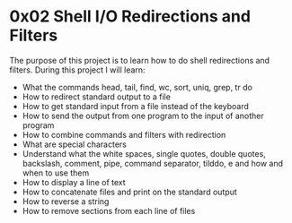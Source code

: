 # 0x02 Shell I/O Redirections and Filters

The purpose of this project is to learn how to do shell redirections and filters. During this project I will learn:

- What the commands head, tail, find, wc, sort, uniq, grep, tr do
- How to redirect standard output to a file
- How to get standard input from a file instead of the keyboard
- How to send the output from one program to the input of another program
- How to combine commands and filters with redirection
- What are special characters
- Understand what the white spaces, single quotes, double quotes, backslash, comment, pipe, command separator, tilddo, e and how and when to use them
- How to display a line of text
- How to concatenate files and print on the standard output
- How to reverse a string
- How to remove sections from each line of files
